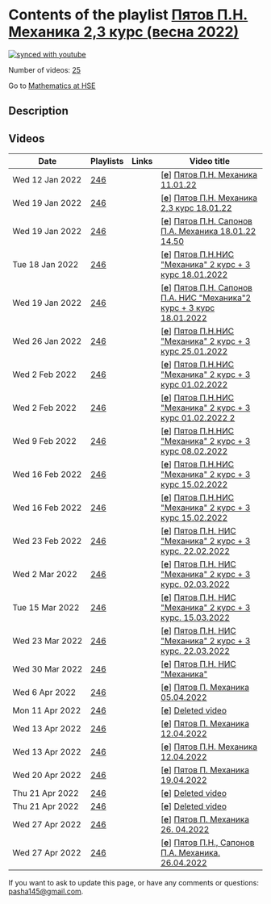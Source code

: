 # Contents of the playlist [Пятов П.Н. Механика 2,3 курс (весна 2022)](https://www.youtube.com/playlist?list=PLq3E5oubNNoBf-V1kHaCfz-283abFNBJq)

[![synced with youtube](https://img.shields.io/github/last-commit/mathphysschool/mathphysschool.github.io/autoupdate1?label=synced%20with%20youtube)](https://github.com/mathphysschool/mathphysschool.github.io/commits/autoupdate1)

Number of videos: [25](#videos)

Go to [Mathematics at HSE](../README.md)

## Description



## Videos

|Date|Playlists|Links|Video title|
|---|---|---|---|
| Wed&nbsp;12&nbsp;Jan&nbsp;2022 | [246](../playlists/246 "Пятов П.Н. Механика 2,3 курс (весна 2022)") |  | [[**e**](https://studio.youtube.com/video/vgQnosmTgNE/edit "Edit")] [Пятов П.Н. Механика 11.01.22](https://www.youtube.com/watch?v=vgQnosmTgNE&list=PLq3E5oubNNoBf-V1kHaCfz-283abFNBJq) |
| Wed&nbsp;19&nbsp;Jan&nbsp;2022 | [246](../playlists/246 "Пятов П.Н. Механика 2,3 курс (весна 2022)") |  | [[**e**](https://studio.youtube.com/video/Ak96EH-pAJU/edit "Edit")] [Пятов П.Н. Механика 2,3 курс 18.01.22](https://www.youtube.com/watch?v=Ak96EH-pAJU&list=PLq3E5oubNNoBf-V1kHaCfz-283abFNBJq) |
| Wed&nbsp;19&nbsp;Jan&nbsp;2022 | [246](../playlists/246 "Пятов П.Н. Механика 2,3 курс (весна 2022)") |  | [[**e**](https://studio.youtube.com/video/aIoaq7zBlJQ/edit "Edit")] [Пятов П.Н. Сапонов П.А. Механика 18.01.22 14.50](https://www.youtube.com/watch?v=aIoaq7zBlJQ&list=PLq3E5oubNNoBf-V1kHaCfz-283abFNBJq) |
| Tue&nbsp;18&nbsp;Jan&nbsp;2022 | [246](../playlists/246 "Пятов П.Н. Механика 2,3 курс (весна 2022)") |  | [[**e**](https://studio.youtube.com/video/7mvvcGvM374/edit "Edit")] [Пятов П.Н.НИС &#34;Механика&#34; 2 курс + 3 курс 18.01.2022](https://www.youtube.com/watch?v=7mvvcGvM374&list=PLq3E5oubNNoBf-V1kHaCfz-283abFNBJq) |
| Wed&nbsp;19&nbsp;Jan&nbsp;2022 | [246](../playlists/246 "Пятов П.Н. Механика 2,3 курс (весна 2022)") |  | [[**e**](https://studio.youtube.com/video/xAonP0sDaoE/edit "Edit")] [Пятов П.Н. Сапонов П.А. НИС &#34;Механика&#34;2 курс + 3 курс 18.01.2022](https://www.youtube.com/watch?v=xAonP0sDaoE&list=PLq3E5oubNNoBf-V1kHaCfz-283abFNBJq) |
| Wed&nbsp;26&nbsp;Jan&nbsp;2022 | [246](../playlists/246 "Пятов П.Н. Механика 2,3 курс (весна 2022)") |  | [[**e**](https://studio.youtube.com/video/oGnq0lJZScg/edit "Edit")] [Пятов П.Н.НИС &#34;Механика&#34; 2 курс + 3 курс 25.01.2022](https://www.youtube.com/watch?v=oGnq0lJZScg&list=PLq3E5oubNNoBf-V1kHaCfz-283abFNBJq) |
| Wed&nbsp;2&nbsp;Feb&nbsp;2022 | [246](../playlists/246 "Пятов П.Н. Механика 2,3 курс (весна 2022)") |  | [[**e**](https://studio.youtube.com/video/C_u15unCXMU/edit "Edit")] [Пятов П.Н.НИС &#34;Механика&#34; 2 курс + 3 курс 01.02.2022](https://www.youtube.com/watch?v=C_u15unCXMU&list=PLq3E5oubNNoBf-V1kHaCfz-283abFNBJq) |
| Wed&nbsp;2&nbsp;Feb&nbsp;2022 | [246](../playlists/246 "Пятов П.Н. Механика 2,3 курс (весна 2022)") |  | [[**e**](https://studio.youtube.com/video/ximzo8_lWnc/edit "Edit")] [Пятов П.Н.НИС &#34;Механика&#34; 2 курс + 3 курс 01.02.2022 2](https://www.youtube.com/watch?v=ximzo8_lWnc&list=PLq3E5oubNNoBf-V1kHaCfz-283abFNBJq) |
| Wed&nbsp;9&nbsp;Feb&nbsp;2022 | [246](../playlists/246 "Пятов П.Н. Механика 2,3 курс (весна 2022)") |  | [[**e**](https://studio.youtube.com/video/FTSdvGCNbko/edit "Edit")] [Пятов П.Н.НИС &#34;Механика&#34; 2 курс + 3 курс 08.02.2022](https://www.youtube.com/watch?v=FTSdvGCNbko&list=PLq3E5oubNNoBf-V1kHaCfz-283abFNBJq) |
| Wed&nbsp;16&nbsp;Feb&nbsp;2022 | [246](../playlists/246 "Пятов П.Н. Механика 2,3 курс (весна 2022)") |  | [[**e**](https://studio.youtube.com/video/MeHTgJaGRhM/edit "Edit")] [Пятов П.Н.НИС &#34;Механика&#34; 2 курс + 3 курс 15.02.2022](https://www.youtube.com/watch?v=MeHTgJaGRhM&list=PLq3E5oubNNoBf-V1kHaCfz-283abFNBJq) |
| Wed&nbsp;16&nbsp;Feb&nbsp;2022 | [246](../playlists/246 "Пятов П.Н. Механика 2,3 курс (весна 2022)") |  | [[**e**](https://studio.youtube.com/video/t3HQFdM5z28/edit "Edit")] [Пятов П.Н.НИС &#34;Механика&#34; 2 курс + 3 курс 15.02.2022](https://www.youtube.com/watch?v=t3HQFdM5z28&list=PLq3E5oubNNoBf-V1kHaCfz-283abFNBJq) |
| Wed&nbsp;23&nbsp;Feb&nbsp;2022 | [246](../playlists/246 "Пятов П.Н. Механика 2,3 курс (весна 2022)") |  | [[**e**](https://studio.youtube.com/video/rp6zfOFi34A/edit "Edit")] [Пятов П.Н. НИС &#34;Механика&#34; 2 курс + 3 курс. 22.02.2022](https://www.youtube.com/watch?v=rp6zfOFi34A&list=PLq3E5oubNNoBf-V1kHaCfz-283abFNBJq) |
| Wed&nbsp;2&nbsp;Mar&nbsp;2022 | [246](../playlists/246 "Пятов П.Н. Механика 2,3 курс (весна 2022)") |  | [[**e**](https://studio.youtube.com/video/L-gZfKiGcOI/edit "Edit")] [Пятов П.Н. НИС &#34;Механика&#34; 2 курс + 3 курс. 02.03.2022](https://www.youtube.com/watch?v=L-gZfKiGcOI&list=PLq3E5oubNNoBf-V1kHaCfz-283abFNBJq) |
| Tue&nbsp;15&nbsp;Mar&nbsp;2022 | [246](../playlists/246 "Пятов П.Н. Механика 2,3 курс (весна 2022)") |  | [[**e**](https://studio.youtube.com/video/N01WIz-clfk/edit "Edit")] [Пятов П.Н. НИС &#34;Механика&#34; 2 курс + 3 курс. 15.03.2022](https://www.youtube.com/watch?v=N01WIz-clfk&list=PLq3E5oubNNoBf-V1kHaCfz-283abFNBJq) |
| Wed&nbsp;23&nbsp;Mar&nbsp;2022 | [246](../playlists/246 "Пятов П.Н. Механика 2,3 курс (весна 2022)") |  | [[**e**](https://studio.youtube.com/video/pT6cMUFcovE/edit "Edit")] [Пятов П.Н. НИС &#34;Механика&#34; 2 курс + 3 курс. 22.03.2022](https://www.youtube.com/watch?v=pT6cMUFcovE&list=PLq3E5oubNNoBf-V1kHaCfz-283abFNBJq) |
| Wed&nbsp;30&nbsp;Mar&nbsp;2022 | [246](../playlists/246 "Пятов П.Н. Механика 2,3 курс (весна 2022)") |  | [[**e**](https://studio.youtube.com/video/wOsMn5x8Ph4/edit "Edit")] [Пятов П.Н. НИС &#34;Механика&#34;](https://www.youtube.com/watch?v=wOsMn5x8Ph4&list=PLq3E5oubNNoBf-V1kHaCfz-283abFNBJq "Пятов П.Н. НИС &#34;Механика&#34;") |
| Wed&nbsp;6&nbsp;Apr&nbsp;2022 | [246](../playlists/246 "Пятов П.Н. Механика 2,3 курс (весна 2022)") |  | [[**e**](https://studio.youtube.com/video/jcACGXC9lsU/edit "Edit")] [Пятов П. Механика  05.04.2022](https://www.youtube.com/watch?v=jcACGXC9lsU&list=PLq3E5oubNNoBf-V1kHaCfz-283abFNBJq "Пирковский А.Ю. НИС &#34;Функциональный анализ и некоммутативная геометрия 2&#34;, 05.04.2022") |
| Mon&nbsp;11&nbsp;Apr&nbsp;2022 | [246](../playlists/246 "Пятов П.Н. Механика 2,3 курс (весна 2022)") |  | [[**e**](https://studio.youtube.com/video/szMy7Ia0TeQ/edit "Edit")] [Deleted video](https://www.youtube.com/watch?v=szMy7Ia0TeQ&list=PLq3E5oubNNoBf-V1kHaCfz-283abFNBJq "This video is unavailable.") |
| Wed&nbsp;13&nbsp;Apr&nbsp;2022 | [246](../playlists/246 "Пятов П.Н. Механика 2,3 курс (весна 2022)") |  | [[**e**](https://studio.youtube.com/video/Mp5l--MHuII/edit "Edit")] [Пятов П. Механика  12.04.2022](https://www.youtube.com/watch?v=Mp5l--MHuII&list=PLq3E5oubNNoBf-V1kHaCfz-283abFNBJq) |
| Wed&nbsp;13&nbsp;Apr&nbsp;2022 | [246](../playlists/246 "Пятов П.Н. Механика 2,3 курс (весна 2022)") |  | [[**e**](https://studio.youtube.com/video/oWmO6iXSWkI/edit "Edit")] [Пятов П.Н. Механика 12.04.2022](https://www.youtube.com/watch?v=oWmO6iXSWkI&list=PLq3E5oubNNoBf-V1kHaCfz-283abFNBJq) |
| Wed&nbsp;20&nbsp;Apr&nbsp;2022 | [246](../playlists/246 "Пятов П.Н. Механика 2,3 курс (весна 2022)") |  | [[**e**](https://studio.youtube.com/video/MnYm5vCqpaQ/edit "Edit")] [Пятов П. Механика  19.04.2022](https://www.youtube.com/watch?v=MnYm5vCqpaQ&list=PLq3E5oubNNoBf-V1kHaCfz-283abFNBJq) |
| Thu&nbsp;21&nbsp;Apr&nbsp;2022 | [246](../playlists/246 "Пятов П.Н. Механика 2,3 курс (весна 2022)") |  | [[**e**](https://studio.youtube.com/video/J9UyMdJbg6E/edit "Edit")] [Deleted video](https://www.youtube.com/watch?v=J9UyMdJbg6E&list=PLq3E5oubNNoBf-V1kHaCfz-283abFNBJq "This video is unavailable.") |
| Thu&nbsp;21&nbsp;Apr&nbsp;2022 | [246](../playlists/246 "Пятов П.Н. Механика 2,3 курс (весна 2022)") |  | [[**e**](https://studio.youtube.com/video/DSrLz_j79Pc/edit "Edit")] [Deleted video](https://www.youtube.com/watch?v=DSrLz_j79Pc&list=PLq3E5oubNNoBf-V1kHaCfz-283abFNBJq "This video is unavailable.") |
| Wed&nbsp;27&nbsp;Apr&nbsp;2022 | [246](../playlists/246 "Пятов П.Н. Механика 2,3 курс (весна 2022)") |  | [[**e**](https://studio.youtube.com/video/78rEJvSdZi8/edit "Edit")] [Пятов П. Механика  26. 04.2022](https://www.youtube.com/watch?v=78rEJvSdZi8&list=PLq3E5oubNNoBf-V1kHaCfz-283abFNBJq) |
| Wed&nbsp;27&nbsp;Apr&nbsp;2022 | [246](../playlists/246 "Пятов П.Н. Механика 2,3 курс (весна 2022)") |  | [[**e**](https://studio.youtube.com/video/bb_l_c-aTWw/edit "Edit")] [Пятов П.Н., Сапонов П.А. Механика. 26.04.2022](https://www.youtube.com/watch?v=bb_l_c-aTWw&list=PLq3E5oubNNoBf-V1kHaCfz-283abFNBJq) |


 If you want to ask to update this page, or have any comments or questions: <pasha145@gmail.com>.